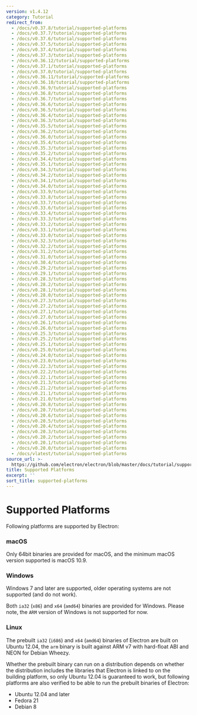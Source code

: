 ```yaml
---
version: v1.4.12
category: Tutorial
redirect_from:
  - /docs/v0.37.8/tutorial/supported-platforms
  - /docs/v0.37.7/tutorial/supported-platforms
  - /docs/v0.37.6/tutorial/supported-platforms
  - /docs/v0.37.5/tutorial/supported-platforms
  - /docs/v0.37.4/tutorial/supported-platforms
  - /docs/v0.37.3/tutorial/supported-platforms
  - /docs/v0.36.12/tutorial/supported-platforms
  - /docs/v0.37.1/tutorial/supported-platforms
  - /docs/v0.37.0/tutorial/supported-platforms
  - /docs/v0.36.11/tutorial/supported-platforms
  - /docs/v0.36.10/tutorial/supported-platforms
  - /docs/v0.36.9/tutorial/supported-platforms
  - /docs/v0.36.8/tutorial/supported-platforms
  - /docs/v0.36.7/tutorial/supported-platforms
  - /docs/v0.36.6/tutorial/supported-platforms
  - /docs/v0.36.5/tutorial/supported-platforms
  - /docs/v0.36.4/tutorial/supported-platforms
  - /docs/v0.36.3/tutorial/supported-platforms
  - /docs/v0.35.5/tutorial/supported-platforms
  - /docs/v0.36.2/tutorial/supported-platforms
  - /docs/v0.36.0/tutorial/supported-platforms
  - /docs/v0.35.4/tutorial/supported-platforms
  - /docs/v0.35.3/tutorial/supported-platforms
  - /docs/v0.35.2/tutorial/supported-platforms
  - /docs/v0.34.4/tutorial/supported-platforms
  - /docs/v0.35.1/tutorial/supported-platforms
  - /docs/v0.34.3/tutorial/supported-platforms
  - /docs/v0.34.2/tutorial/supported-platforms
  - /docs/v0.34.1/tutorial/supported-platforms
  - /docs/v0.34.0/tutorial/supported-platforms
  - /docs/v0.33.9/tutorial/supported-platforms
  - /docs/v0.33.8/tutorial/supported-platforms
  - /docs/v0.33.7/tutorial/supported-platforms
  - /docs/v0.33.6/tutorial/supported-platforms
  - /docs/v0.33.4/tutorial/supported-platforms
  - /docs/v0.33.3/tutorial/supported-platforms
  - /docs/v0.33.2/tutorial/supported-platforms
  - /docs/v0.33.1/tutorial/supported-platforms
  - /docs/v0.33.0/tutorial/supported-platforms
  - /docs/v0.32.3/tutorial/supported-platforms
  - /docs/v0.32.2/tutorial/supported-platforms
  - /docs/v0.31.2/tutorial/supported-platforms
  - /docs/v0.31.0/tutorial/supported-platforms
  - /docs/v0.30.4/tutorial/supported-platforms
  - /docs/v0.29.2/tutorial/supported-platforms
  - /docs/v0.29.1/tutorial/supported-platforms
  - /docs/v0.28.3/tutorial/supported-platforms
  - /docs/v0.28.2/tutorial/supported-platforms
  - /docs/v0.28.1/tutorial/supported-platforms
  - /docs/v0.28.0/tutorial/supported-platforms
  - /docs/v0.27.3/tutorial/supported-platforms
  - /docs/v0.27.2/tutorial/supported-platforms
  - /docs/v0.27.1/tutorial/supported-platforms
  - /docs/v0.27.0/tutorial/supported-platforms
  - /docs/v0.26.1/tutorial/supported-platforms
  - /docs/v0.26.0/tutorial/supported-platforms
  - /docs/v0.25.3/tutorial/supported-platforms
  - /docs/v0.25.2/tutorial/supported-platforms
  - /docs/v0.25.1/tutorial/supported-platforms
  - /docs/v0.25.0/tutorial/supported-platforms
  - /docs/v0.24.0/tutorial/supported-platforms
  - /docs/v0.23.0/tutorial/supported-platforms
  - /docs/v0.22.3/tutorial/supported-platforms
  - /docs/v0.22.2/tutorial/supported-platforms
  - /docs/v0.22.1/tutorial/supported-platforms
  - /docs/v0.21.3/tutorial/supported-platforms
  - /docs/v0.21.2/tutorial/supported-platforms
  - /docs/v0.21.1/tutorial/supported-platforms
  - /docs/v0.21.0/tutorial/supported-platforms
  - /docs/v0.20.8/tutorial/supported-platforms
  - /docs/v0.20.7/tutorial/supported-platforms
  - /docs/v0.20.6/tutorial/supported-platforms
  - /docs/v0.20.5/tutorial/supported-platforms
  - /docs/v0.20.4/tutorial/supported-platforms
  - /docs/v0.20.3/tutorial/supported-platforms
  - /docs/v0.20.2/tutorial/supported-platforms
  - /docs/v0.20.1/tutorial/supported-platforms
  - /docs/v0.20.0/tutorial/supported-platforms
  - /docs/vlatest/tutorial/supported-platforms
source_url: >-
  https://github.com/electron/electron/blob/master/docs/tutorial/supported-platforms.md
title: Supported Platforms
excerpt: ''
sort_title: supported-platforms
---
```

# Supported Platforms

Following platforms are supported by Electron:

### macOS

Only 64bit binaries are provided for macOS, and the minimum macOS version supported is macOS 10.9.

### Windows

Windows 7 and later are supported, older operating systems are not supported (and do not work).

Both `ia32` (`x86`) and `x64` (`amd64`) binaries are provided for Windows. Please note, the `ARM` version of Windows is not supported for now.

### Linux

The prebuilt `ia32` (`i686`) and `x64` (`amd64`) binaries of Electron are built on Ubuntu 12.04, the `arm` binary is built against ARM v7 with hard-float ABI and NEON for Debian Wheezy.

Whether the prebuilt binary can run on a distribution depends on whether the distribution includes the libraries that Electron is linked to on the building platform, so only Ubuntu 12.04 is guaranteed to work, but following platforms are also verified to be able to run the prebuilt binaries of Electron:

*   Ubuntu 12.04 and later
*   Fedora 21
*   Debian 8
